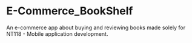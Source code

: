 # E-Commerce_BookShelf
An e-commerce app about buying and reviewing books made solely for NT118 - Mobile application development.
